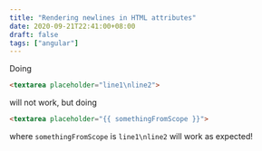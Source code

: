 ```yaml
---
title: "Rendering newlines in HTML attributes"
date: 2020-09-21T22:41:00+08:00
draft: false
tags: ["angular"]
---
```

Doing

```html
<textarea placeholder="line1\nline2">
```

will not work, but doing

```html
<textarea placeholder="{{ somethingFromScope }}">
```

where `somethingFromScope` is `line1\nline2` will work as expected!
